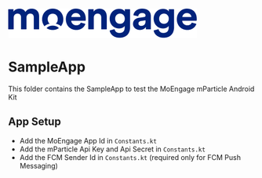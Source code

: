 ![Logo](/.github/logo.png)

# SampleApp

This folder contains the SampleApp to test the MoEngage mParticle Android Kit

## App Setup
- Add the MoEngage App Id in `Constants.kt`
- Add the mParticle Api Key and Api Secret in `Constants.kt`
- Add the FCM Sender Id in `Constants.kt` (required only for FCM Push Messaging)